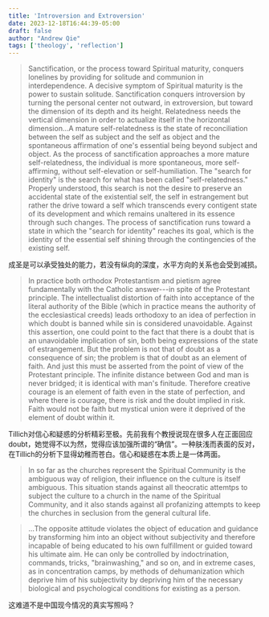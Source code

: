 ```yaml
---
title: 'Introversion and Extroversion'
date: 2023-12-18T16:44:39-05:00
draft: false
author: "Andrew Qie"
tags: ['theology', 'reflection']
---
```


> Sanctification, or the process toward Spiritual maturity, conquers lonelines by providing for solitude and communion in interdependence. A decisive symptom of Spiritual maturity is the power to sustain solitude. Sanctification conquers introversion by turning the personal center not outward, in extroversion, but toward the dimension of its depth and its height. Relatedness needs the vertical dimension in order to actualize itself in the horizontal dimension...A mature self-relatedness is the state of reconciliation between the self as subject and the self as object and the spontaneous affirmation of one's essential being beyond subject and object. As the process of sanctification approaches a more mature self-relatedness, the individual is more spontaneous, more self-affirming, without self-elevation or self-humiliation. The "search for identity" is the search for what has been called "self-relatedness." Properly understood, this search is not the desire to preserve an accidental state of the existential self, the self in estrangement but rather the drive toward a self which transcends every contigent state of its development and which remains unaltered in its essence through such changes. The process of sanctification runs toward a state in which the "search for identity" reaches its goal, which is the identity of the essential self shining through the contingencies of the existing self.

成圣是可以承受独处的能力，若没有纵向的深度，水平方向的关系也会受到减损。

> In practice both orthodox Protestantism and pietism agree fundamentally with the Catholic answer---in spite of the Protestant principle. The intellectualist distortion of faith into acceptance of the literal authority of the Bible (which in practice means the authority of the ecclesiastical creeds) leads orthodoxy to an idea of perfection in which doubt is banned while sin is considered unavoidable. Against this assertion, one could point to the fact that there is a doubt that is an unavoidable implication of sin, both being expressions of the state of estrangement. But the problem is not that of doubt as a consequence of sin; the problem is that of doubt as an element of faith. And just this must be asserted from the point of view of the Protestant principle. The infinite distance between God and man is never bridged; it is identical with man's finitude. Therefore creative courage is an element of faith even in the state of perfection, and where there is courage, there is risk and the doubt implied in risk. Faith would not be faith but mystical union were it deprived of the element of doubt within it.

Tillich对信心和疑惑的分析精彩至极。先前我有个教授说现在很多人在正面回应doubt，她觉得不以为然，觉得应该加强所谓的“确信”。一种肤浅而表面的反对，在Tillich的分析下显得幼稚而苍白。信心和疑惑在本质上是一体两面。

> In so far as the churches represent the Spiritual Community is the ambiguous way of religion, their influence on the culture is itself ambiguous. This situation stands against all theocratic attemtps to subject the culture to a church in the name of the Spiritual Community, and it also stands against all profanizing attempts to keep the churches in seclusion from the general cultural life. 

> ...The opposite attitude violates the object of education and guidance by transforming him into an object without subjectivity and therefore incapable of being educated to his own fulfillment or guided toward his ultimate aim. He can only be controlled by indoctrination, commands, tricks, "brainwashing," and so on, and in extreme cases, as in concentration camps, by methods of dehumanization which deprive him of his subjectivity by depriving him of the necessary biological and psychological conditions for existing as a person.

这难道不是中国现今情况的真实写照吗？